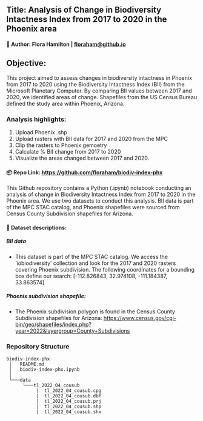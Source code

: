 
## Title: Analysis of Change in Biodiversity Intactness Index from 2017 to 2020 in the Phoenix area
#### 🤠 Author: Flora Hamilton | floraham@github.io 

## Objective: 
This project aimed to assess changes in biodiversity intactness in Phoenix from 2017 to 2020 using the Biodiversity Intactness Index (BII) from the Microsoft Planetary Computer. By comparing BII values between 2017 and 2020, we identified areas of change. Shapefiles from the US Census Bureau defined the study area within Phoenix, Arizona.

### Analysis highlights:
1) Upload Phoenix .shp
2) Upload rasters with BII data for 2017 and 2020 from the MPC
3) Clip the rasters to Phoenix gemoetry
4) Calculate % BII change from 2017 to 2020
5) Visualize the areas changed between 2017 and 2020. 


#### 📦 Repo Link: https://github.com/floraham/biodiv-index-phx
This Github repository contains a Python (.ipynb) notebook conducting an analysis of change in Biodiversity Intactness Index from 2017 to 2020 in the Phoenix area. We use two datasets to conduct this analysis. BII data is part of the MPC STAC catalog, and Phoenix shapefiles were sourced from Census County Subdivision shapefiles for Arizona. 


#### 🔎 Dataset descriptions:

##### BII data
- This dataset is part of the MPC STAC catalog. We access the ‘iobiodiversity’ collection and look for the 2017 and 2020 rasters covering Phoenix subdivision. The following coordinates for a bounding box define our search: [-112.826843, 32.974108, -111.184387, 33.863574]

##### Phoenix subdivision shapefile: 
- The Phoenix subdivision polygon is found in the Census County Subdivision shapefiles for Arizona:
https://www.census.gov/cgi-bin/geo/shapefiles/index.php?year=2022&layergroup=County+Subdivisions


### Repository Structure 
```
biodiv-index-phx
 │   README.md  
 │   biodiv-index-phx.ipynb      
 │
 └───data
      └───tl_2022_04_cousub
           |  tl_2022_04_cousub.cpg
           |  tl_2022_04_cousub.dbf
           |  tl_2022_04_cousub.prj
           |  tl_2022_04_cousub.shp
           |  tl_2022_04_cousub.shx
``` 
